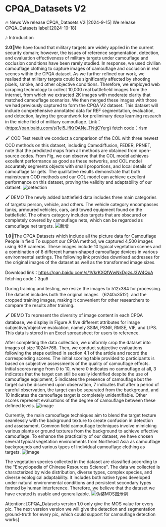 # CPQA_Datasets V2

🔥 News
We release CPQA_Datasets V2![2024-9-15]
We release CPQA_Datasets label![2024-10-18]

🎶 Introduction

**2.0**📍We have found that military targets are widely applied in the current security domain; however, the issues of reference segmentation, detection, and evaluation effectiveness of military targets under camouflage and occlusion conditions have been rarely studied. In response, we used civilian camouflage clothing to capture images of camouflage and occlusion in real scenes within the CPQA dataset. As we further refined our work, we realised that military targets could be significantly affected by shooting pixels, smoke, and other objective conditions. Therefore, we employed web scraping technology to collect 10,000 real battlefield images from the internet, from which we extracted 2K images with moderate clarity that matched camouflage scenarios. We then merged these images with those we had previously captured to form the CPQA V2 dataset. This dataset will include comprehensive annotated data for REF segmentation, evaluation, and detection, laying the groundwork for preliminary deep learning research in the niche field of military camouflage.
Link：(https://pan.baidu.com/s/1el5_lfKrOANe_TNtjCYerg)
fetch code：rlsm

🖌️ COD Test result
we conduct a comparison of the COL with three newest COD methods on this dataset, including Camodiffusion, FEDER, PRNET, note that the predicted maps from all methods are obtained from open-source codes. From Fig, we can observe that the COL model achieves excellent performance as good as these networks, and COL model accurately segments objects with small proportions, and local details of camouflage tar gets. The qualitative results demonstrate that both mainstream COD methods and our COL model can achieve excellent performance on this dataset, proving the validity and adaptability of our dataset.
![detection](https://github.com/user-attachments/assets/bb99124e-7f91-45ce-a1e9-4dd2337e7e5f)



🖌️ DEMO
The newly added battlefield data includes three main categories of targets: person, vehicle, and others. The vehicle category encompasses tanks, armoured vehicles, cars, and towed equipment found on the battlefield. The others category includes targets that are obscured or completely covered by camouflage nets, which can be regarded as camouflage net targets.
![新增](https://github.com/user-attachments/assets/a29f8f74-1852-403f-aca5-440f56f08e06)





**1.0**📍The CPQA Datasets which include all the picture data for Camouflage People in field
To support our CPQA method, we captured 4,500 images using RGB cameras. These images include 10 typical vegetation scenes and a combination of 8 different human-shaped camouflage devices in various environmental settings.
The following link provides download addresses for the original images of the dataset as well as the transformed image sizes.

Download link：https://pan.baidu.com/s/1VkrKXQfWwNxDgzsJ3W4QxA 
fetching code：3qu9 

During training and testing, we resize the images to 512x384 for processing. The dataset includes both the original images （6240x3512）and the cropped training images, making it convenient for other researchers to compare the results after training.

🖌️ DEMO
To represent the diversity of image content in each CPQA database, we display in Figure A five different attributes for image subjective/objective evaluation, namely SSIM, PSNR, RMSE, VIF, and LIPS. This data is stored in an Excel spreadsheet for users to reference.

After completing the data collection, we uniformly crop the dataset into images of size 1024*768. Then, we conduct subjective evaluations following the steps outlined in section 4.1 of the article and record the corresponding scores. The initial scoring table provided to participants is based on subjective assessments of the quality of camouflage effects. Initial scores range from 0 to 10, where 0 indicates no camouflage at all, 3 indicates that the target can still be easily identified despite the use of camouflage equipment, 5 indicates the presence of camouflage but the target can be discerned upon observation, 7 indicates that after a period of careful observation, the target can be separated from the background, and 10 indicates the camouflage target is completely unidentifiable. Other scores represent evaluations of the degree of camouflage between these defined levels.
![image](https://github.com/samsunq/CPQA_Datasets/assets/90139092/d218d90b-b460-40fb-a07b-03e27cf0d9a1)

Currently, the main camouflage techniques aim to blend the target texture seamlessly with the background texture to create confusion in detection and assessment. Common field camouflage techniques involve mimicking various plants or ground textures from the background to achieve effective camouflage. To enhance the practicality of our dataset, we have chosen several typical vegetation environments from Northeast Asia as camouflage backgrounds and various types of individual camouflage clothing as targets.
![image](https://github.com/samsunq/CPQA_Datasets/assets/90139092/39c25d74-d414-4367-8ff8-d2031802eb53)

The vegetation species collected in the dataset are classified according to the "Encyclopedia of Chinese Resources Science". The data we collected is characterized by wide distribution, diverse types, complex species, and diverse ecological adaptability. It includes both native types developed under natural environmental conditions and persistent secondary types formed by human interference. Therefore, we believe that the dataset we have created is usable and generalizable.
![伪装MOS图示例](https://github.com/samsunq/CPQA_Datasets/assets/90139092/45c82959-0ae0-45c6-88a8-09168116b13a)

Attention:
[CPQA_Datasets version 1.0 only give the MOS value for every pic. The next version version we will give the detection and segmentation ground-truth for every pic, which could support for camouflage detection works]
